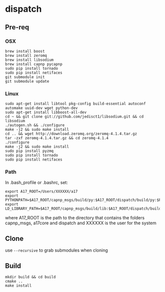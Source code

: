 # dispatch

## Pre-req

### OSX
```
brew install boost
brew install zeromq
brew install libsodium
brew install capnp pycapnp
sudo pip install tornado
sudo pip install netifaces
git submodule init
git submodule update
```

### Linux
```
sudo apt-get install libtool pkg-config build-essential autoconf automake uuid-dev wget python-dev
sudo apt-get install libboost-all-dev
cd ~ && git clone git://github.com/jedisct1/libsodium.git && cd libsodium
./autogen.sh && ./configure
make -j2 && sudo make install
cd .. && wget http://download.zeromq.org/zeromq-4.1.4.tar.gz
tar -zxf zeromq-4.1.4.tar.gz && cd zeromq-4.1.4
./configure
make -j2 && sudo make install
sudo pip install pyzmq
sudo pip install tornado
sudo pip install netifaces
```

### Path
In .bash_profile or .bashrc, set:
```
export A17_ROOT=/Users/XXXXXX/a17
export PYTHONPATH=$A17_ROOT/capnp_msgs/build/py:$A17_ROOT/dispatch/build/py:$PYTHONPATH
export LD_LIBRARY_PATH=$A17_ROOT/capnp_msgs/build/lib:$A17_ROOT/dispatch/build/lib:$LD_LIBRARY_PATH
```
where A17_ROOT is the path to the directory that contains the folders capnp_msgs, a17core and dispatch and XXXXXX is the user for the system

## Clone
use ```--recursive``` to grab submodules when cloning

## Build
```
mkdir build && cd build
cmake ..
make install
```
